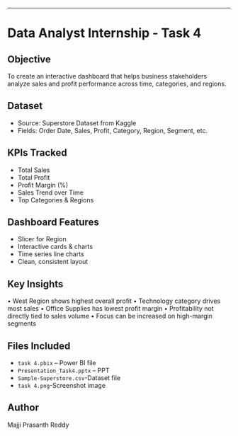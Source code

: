 ---

# Data Analyst Internship - Task 4 

## Objective
To create an interactive dashboard that helps business stakeholders analyze sales and profit performance across time, categories, and regions.

## Dataset
- Source: Superstore Dataset from Kaggle
- Fields: Order Date, Sales, Profit, Category, Region, Segment, etc.

## KPIs Tracked
- Total Sales
- Total Profit
- Profit Margin (%)
- Sales Trend over Time
- Top Categories & Regions

## Dashboard Features
- Slicer for Region
- Interactive cards & charts
- Time series line charts
- Clean, consistent layout

## Key Insights
• West Region shows highest overall profit
• Technology category drives most sales
• Office Supplies has lowest profit margin
• Profitability not directly tied to sales volume
• Focus can be increased on high-margin segments

## Files Included
- `task 4.pbix` – Power BI file
- `Presentation_Task4.pptx` – PPT 
- `Sample-Superstore.csv`-Dataset file
- `task 4.png`-Screenshot image

## Author 
Majji Prasanth Reddy 

